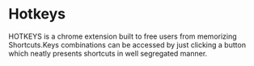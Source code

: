# Hotkeys
HOTKEYS is a chrome extension built to free users from memorizing Shortcuts.Keys combinations can be accessed by just clicking a button which neatly presents shortcuts in well segregated manner.
